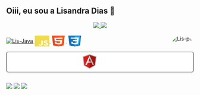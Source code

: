 ## Oiii, eu sou a Lisandra Dias 🐬
<div align="center">
  <a href="https://github.com/lisscodes">
  <img height="180em" src="https://github-readme-stats.vercel.app/api?username=lisscodes&show_icons=true&theme=tokyonight&include_all_commits=true&count_private=true"/>
  <img height="180em" src="https://github-readme-stats.vercel.app/api/top-langs/?username=lisscodes&layout=compact&langs_count=7&theme=tokyonight"/>
</div>
<div style="display: inline_block"><br>
  <img align="center" alt="Lis-Java" height="30" width="40"
       src="https://devicons.railway.app/i/java.svg">
  <img align="center" alt="Lis-Js" height="30" width="40" src="https://raw.githubusercontent.com/devicons/devicon/master/icons/javascript/javascript-plain.svg">
  <img align="center" alt="Lis-HTML" height="30" width="40" src="https://raw.githubusercontent.com/devicons/devicon/master/icons/html5/html5-original.svg">
  <img align="center" alt="Lis-CSS" height="30" width="40" src="https://raw.githubusercontent.com/devicons/devicon/master/icons/css3/css3-original.svg">
  <img align="right" alt="Lis-pic" height="150" style="border-radius:50px;" src="https://cdn.discordapp.com/attachments/928831616615342143/928832300773441556/Lis-pic.png">
  <p align="center" style="background-color: white; border-radius: 5px; border: 1px solid; padding: 5px"> <a href="https://angular.io" target="_blank"> 
  <img src="https://raw.githubusercontent.com/devicons/devicon/master/icons/angularjs/angularjs-original.svg"  alt="angularjs" width="40" height="40"/> </a> <a href="https://getbootstrap.com" target="_blank">
  
</div>
  
  ##
 
<div> 
  <a href="https://instagram.com/lisscodes" target="_blank"><img src="https://img.shields.io/badge/-Instagram-%23E4405F?style=for-the-badge&logo=instagram&logoColor=white" target="_blank"></a>
  <a href = "mailto:lisandra.dias008@gmail.com"><img src="https://img.shields.io/badge/-Gmail-%23333?style=for-the-badge&logo=gmail&logoColor=white" target="_blank"></a>
  <a href="https://www.linkedin.com/in/lisandra-dias/" target="_blank"><img src="https://img.shields.io/badge/-LinkedIn-%230077B5?style=for-the-badge&logo=linkedin&logoColor=white" target="_blank"></a> 
</div>
